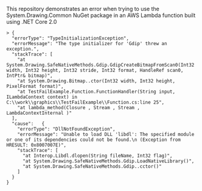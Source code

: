 This repository demonstrates an error when trying to use the System.Drawing.Common NuGet package in an AWS Lambda function built using .NET Core 2.0

	> {
	  "errorType": "TypeInitializationException",
	  "errorMessage": "The type initializer for 'Gdip' threw an exception.",
	  "stackTrace": [
		"at System.Drawing.SafeNativeMethods.Gdip.GdipCreateBitmapFromScan0(Int32 width, Int32 height, Int32 stride, Int32 format, HandleRef scan0, IntPtr& bitmap)",
		"at System.Drawing.Bitmap..ctor(Int32 width, Int32 height, PixelFormat format)",
		"at TestFailExample.Function.FunctionHandler(String input, ILambdaContext context) in C:\\work\\graphics\\TestFailExample\\Function.cs:line 25",
		"at lambda_method(Closure , Stream , Stream , LambdaContextInternal )"
	  ],
	  "cause":   {
		"errorType": "DllNotFoundException",
		"errorMessage": "Unable to load DLL 'libdl': The specified module or one of its dependencies could not be found.\n (Exception from HRESULT: 0x8007007E)",
		"stackTrace": [
		  "at Interop.Libdl.dlopen(String fileName, Int32 flag)",
		  "at System.Drawing.SafeNativeMethods.Gdip.LoadNativeLibrary()",
		  "at System.Drawing.SafeNativeMethods.Gdip..cctor()"
		]
	  }
	}